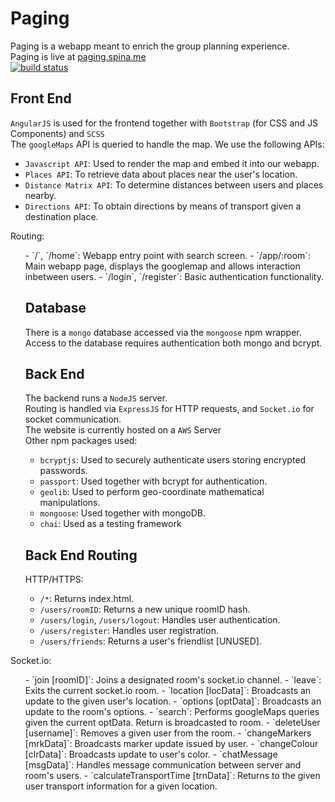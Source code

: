 # Paging

Paging is a webapp meant to enrich the group planning experience. <br>
Paging is live at [paging.spina.me](paging.spina.me) <br>
[![build status](https://gitlab.doc.ic.ac.uk/as12015/paging/badges/master/build.svg)](https://gitlab.doc.ic.ac.uk/as12015/paging/commits/master)

## Front End

`AngularJS` is used for the frontend together with `Bootstrap` (for CSS and JS Components) and `SCSS` <br>
The `googleMaps` API is queried to handle the map. We use the following APIs:
- `Javascript API`: Used to render the map and embed it into our webapp.
- `Places API`: To retrieve data about places near the user's location.
- `Distance Matrix API`: To determine distances between users and places nearby.
- `Directions API`: To obtain directions by means of transport given a destination place.
</ul>
Routing:
<ul>
- `/`, `/home`: Webapp entry point with search screen.
- `/app/:room`: Main webapp page, displays the googlemap and allows interaction inbetween users.
- `/login`, `/register`: Basic authentication functionality.

## Database

There is a `mongo` database accessed via the `mongoose` npm wrapper. <br>
Access to the database requires authentication both mongo and bcrypt.

## Back End

The backend runs a `NodeJS` server. <br>
Routing is handled via `ExpressJS` for HTTP requests, and `Socket.io` for socket communication. <br>
The website is currently hosted on a `AWS` Server <br>
Other npm packages used:
- `bcryptjs`: Used to securely authenticate users storing encrypted passwords.
- `passport`: Used together with bcrypt for authentication.
- `geolib`: Used to perform geo-coordinate mathematical manipulations.
- `mongoose`: Used together with mongoDB.
- `chai`: Used as a testing framework

## Back End Routing

HTTP/HTTPS:
- `/*`: Returns index.html.
- `/users/roomID`: Returns a new unique roomID hash.
- `/users/login`, `/users/logout`: Handles user authentication.
- `/users/register`: Handles user registration.
- `/users/friends`: Returns a user's friendlist [UNUSED].
</ul>
Socket.io:
<ul>
- `join [roomID]`: Joins a designated room's socket.io channel.
- `leave`: Exits the current socket.io room.
- `location [locData]`: Broadcasts an update to the given user's location.
- `options [optData]`: Broadcasts an update to the room's options.
- `search`: Performs googleMaps queries given the current optData. Return is broadcasted to room.
- `deleteUser [username]`: Removes a given user from the room.
- `changeMarkers [mrkData]`: Broadcasts marker update issued by user.
- `changeColour [clrData]`: Broadcasts update to user's color.
- `chatMessage [msgData]`: Handles message communication between server and room's users.
- `calculateTransportTime [trnData]`: Returns to the given user transport information for a given location.